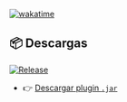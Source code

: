 [![wakatime](https://wakatime.com/badge/user/5ae9efd4-fd6c-4bd2-be4f-597085021e3e/project/3169fa5b-c380-451f-8fda-8568a13f9f5d.svg)](https://wakatime.com/badge/user/5ae9efd4-fd6c-4bd2-be4f-597085021e3e/project/3169fa5b-c380-451f-8fda-8568a13f9f5d)


## 📦 Descargas

[![Release](https://img.shields.io/github/v/release/AlepandoCR/PandoSabor?label=v1.0.0)](https://github.com/AlepandoCR/PandoSabor/releases/latest)

- 👉 [Descargar plugin `.jar`](https://github.com/AlepandoCR/repositorio/releases/download/v1.0.0/PandoSabor-1.0.0.jar)

